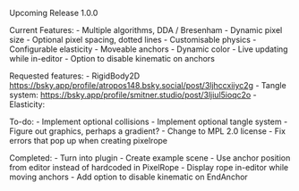 Upcoming Release 1.0.0

Current Features:
	- Multiple algorithms, DDA / Bresenham
	- Dynamic pixel size
	- Optional pixel spacing, dotted lines
	- Customisable physics
	- Configurable elasticity
	- Moveable anchors
	- Dynamic color
	- Live updating while in-editor 
	- Option to disable kinematic on anchors 

Requested features:
	- RigidBody2D https://bsky.app/profile/atropos148.bsky.social/post/3ljhccxiiyc2g
	- Tangle system: https://bsky.app/profile/smitner.studio/post/3ljiul5ioqc2o
	- Elasticity: 

To-do:
	- Implement optional collisions
	- Implement optional tangle system
	- Figure out graphics, perhaps a gradient? 
	- Change to MPL 2.0 license
	- Fix errors that pop up when creating pixelrope

Completed:
	- Turn into plugin
	- Create example scene
	- Use anchor position from editor instead of hardcoded in PixelRope
	- Display rope in-editor while moving anchors
	- Add option to disable kinematic on EndAnchor
